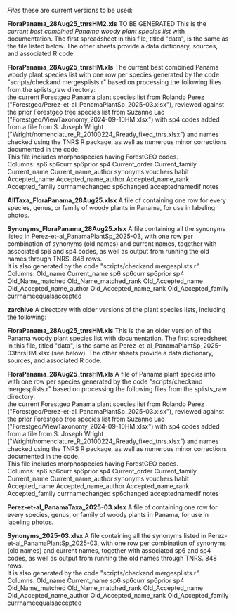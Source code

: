 *Files* these are current versions to be used:  

**FloraPanama_28Aug25_tnrsHM2.xls** TO BE GENERATED This is the *current best combined Panama woody plant species list* with documentation.
The first spreadsheet in this file, titled "data", is the same as the file listed below.  The other sheets provide a data dictionary, sources, and associated R code.  

**FloraPanama_28Aug25_tnrsHM.xls** The current best combined Panama woody plant species list with one row per species 
generated by the code "scripts/checkand mergesplists.r" based on processing 
the following files from the splists_raw directory:  
the current Forestgeo Panama plant species list from Rolando Perez ("Forestgeo/Perez-et-al_PanamaPlantSp_2025-03.xlsx"), 
reviewed against the prior Forestgeo tree species list from Suzanne Lao ("Forestgeo/ViewTaxonomy_2024-09-10HM.xlsx")
with sp4 codes added from a file from S. Joseph Wright ("Wright/nomenclature_R_20100224_Rready_fixed_tnrs.xlsx")
and names checked using the TNRS R package,
as well as numerous minor corrections documented in the code.  
This file includes morphospecies having ForestGEO codes.  
Columns: sp6	sp6curr	sp6prior	sp4	Current_order	Current_family	Current_name	Current_name_author	synonyms	vouchers	habit	Accepted_name	Accepted_name_author	Accepted_name_rank	Accepted_family	currnamechanged	sp6changed	acceptednamedif	notes

**AllTaxa_FloraPanama_28Aug25.xlsx** A file of containing one row for every species, genus, or family of 
woody plants in Panama, for use in labeling photos.  

**Synonyms_FloraPanama_28Aug25.xlsx**  A file containing all the synonyms listed in Perez-et-al_PanamaPlantSp_2025-03, 
with one row per combination of synonyms (old names) and current names, together with associated sp6 and sp4 codes,
as well as output from running the old names through TNRS.  848 rows.  
It is also generated by the code "scripts/checkand mergesplists.r".
Columns: Old_name	Current_name	sp6	sp6curr	sp6prior	sp4	Old_Name_matched	Old_Name_matched_rank	Old_Accepted_name	Old_Accepted_name_author	Old_Accepted_name_rank	Old_Accepted_family	currnameequalsaccepted

**zarchive** A directory with older versions of the plant species lists, including the following: 

**FloraPanama_28Aug25_tnrsHM.xls** This is the an older version of the Panama woody plant species list with documentation.
The first spreadsheet in this file, titled "data", is the same as
Perez-et-al_PanamaPlantSp_2025-03tnrsHM.xlsx (see below).  The other sheets provide a data dictionary, sources, and associated R code.  

**FloraPanama_28Aug25_tnrsHM.xls** A file of Panama plant species info with one row per species 
generated by the code "scripts/checkand mergesplists.r" based on processing 
the following files from the splists_raw directory:  
the current Forestgeo Panama plant species list from Rolando Perez ("Forestgeo/Perez-et-al_PanamaPlantSp_2025-03.xlsx"), 
reviewed against the prior Forestgeo tree species list from Suzanne Lao ("Forestgeo/ViewTaxonomy_2024-09-10HM.xlsx")
with sp4 codes added from a file from S. Joseph Wright ("Wright/nomenclature_R_20100224_Rready_fixed_tnrs.xlsx")
and names checked using the TNRS R package,
as well as numerous minor corrections documented in the code.  
This file includes morphospecies having ForestGEO codes.  
Columns: sp6	sp6curr	sp6prior	sp4	Current_order	Current_family	Current_name	Current_name_author	synonyms	vouchers	habit	Accepted_name	Accepted_name_author	Accepted_name_rank	Accepted_family	currnamechanged	sp6changed	acceptednamedif	notes

**Perez-et-al_PanamaTaxa_2025-03.xlsx** A file of containing one row for every species, genus, or family of 
woody plants in Panama, for use in labeling photos.  

**Synonyms_2025-03.xlsx**  A file containing all the synonyms listed in Perez-et-al_PanamaPlantSp_2025-03, 
with one row per combination of synonyms (old names) and current names, together with associated sp6 and sp4 codes,
as well as output from running the old names through TNRS.  848 rows.  
It is also generated by the code "scripts/checkand mergesplists.r".
Columns: Old_name	Current_name	sp6	sp6curr	sp6prior	sp4	Old_Name_matched	Old_Name_matched_rank	Old_Accepted_name	Old_Accepted_name_author	Old_Accepted_name_rank	Old_Accepted_family	currnameequalsaccepted
